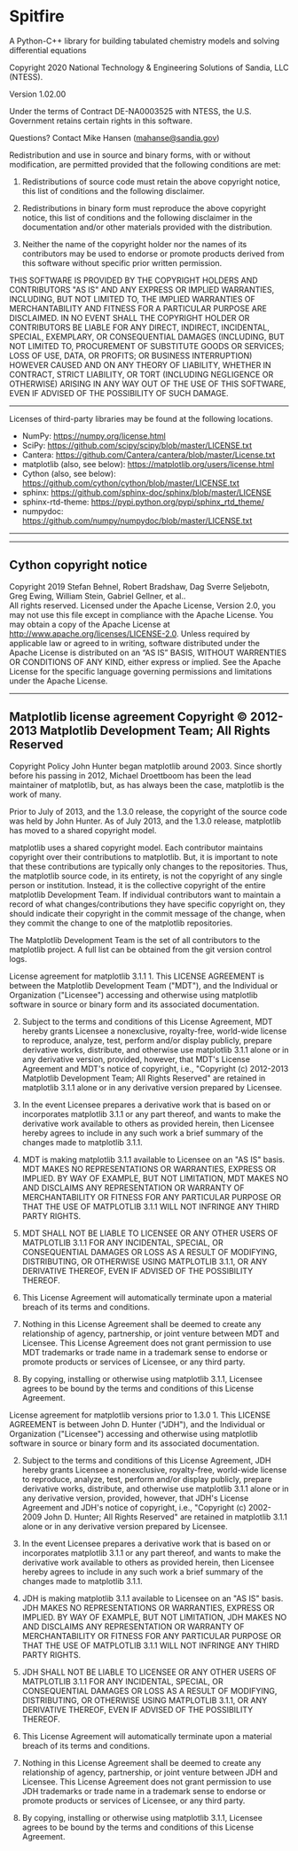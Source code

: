 # Spitfire
A Python-C++ library for building tabulated chemistry models and solving differential equations

Copyright 2020 National Technology & Engineering Solutions of Sandia, LLC (NTESS).

Version 1.02.00

Under the terms of Contract DE-NA0003525 with NTESS, the U.S. Government retains certain rights in this
software.

Questions? Contact Mike Hansen (mahanse@sandia.gov)

Redistribution and use in source and binary forms, with or without modification, are permitted provided that
the following conditions are met:

1. Redistributions of source code must retain the above copyright notice, this list of conditions and the
following disclaimer.

2. Redistributions in binary form must reproduce the above copyright notice, this list of conditions and the
following disclaimer in the documentation and/or other materials provided with the distribution.

3. Neither the name of the copyright holder nor the names of its contributors may be used to endorse or
promote products derived from this software without specific prior written permission.

THIS SOFTWARE IS PROVIDED BY THE COPYRIGHT HOLDERS AND CONTRIBUTORS "AS IS" AND ANY EXPRESS OR IMPLIED
WARRANTIES, INCLUDING, BUT NOT LIMITED TO, THE IMPLIED WARRANTIES OF MERCHANTABILITY AND FITNESS FOR A
PARTICULAR PURPOSE ARE DISCLAIMED. IN NO EVENT SHALL THE COPYRIGHT HOLDER OR CONTRIBUTORS BE LIABLE FOR ANY
DIRECT, INDIRECT, INCIDENTAL, SPECIAL, EXEMPLARY, OR CONSEQUENTIAL DAMAGES (INCLUDING, BUT NOT LIMITED TO,
PROCUREMENT OF SUBSTITUTE GOODS OR SERVICES; LOSS OF USE, DATA, OR PROFITS; OR BUSINESS INTERRUPTION)
HOWEVER CAUSED AND ON ANY THEORY OF LIABILITY, WHETHER IN CONTRACT, STRICT LIABILITY, OR TORT (INCLUDING
NEGLIGENCE OR OTHERWISE) ARISING IN ANY WAY OUT OF THE USE OF THIS SOFTWARE, EVEN IF ADVISED OF THE
POSSIBILITY OF SUCH DAMAGE.

----------------------------------------------------------------

Licenses of third-party libraries may be found at the following locations. 
- NumPy: https://numpy.org/license.html 
- SciPy: https://github.com/scipy/scipy/blob/master/LICENSE.txt 
- Cantera: https://github.com/Cantera/cantera/blob/master/License.txt 
- matplotlib (also, see below): https://matplotlib.org/users/license.html
- Cython (also, see below): https://github.com/cython/cython/blob/master/LICENSE.txt
- sphinx: https://github.com/sphinx-doc/sphinx/blob/master/LICENSE
- sphinx-rtd-theme: https://pypi.python.org/pypi/sphinx_rtd_theme/
- numpydoc: https://github.com/numpy/numpydoc/blob/master/LICENSE.txt

----------------------------------------------------------------

----
Cython copyright notice
----

Copyright 2019 Stefan Behnel, Robert Bradshaw, Dag Sverre Seljebotn, Greg Ewing, William Stein, Gabriel Gellner, et al..  
All rights reserved. Licensed under the Apache License, Version 2.0, you may not use this file except in 
compliance with the Apache License.  You may obtain a copy of the Apache License at 
http://www.apache.org/licenses/LICENSE-2.0.  Unless required by applicable law or agreed to in writing, 
software distributed under the Apache License is distributed on an “AS IS” BASIS, WITHOUT WARRENTIES OR 
CONDITIONS OF ANY KIND, either express or implied.  See the Apache License for the specific language 
governing permissions and limitations under the Apache License.


----
Matplotlib license agreement Copyright © 2012-2013 Matplotlib Development Team; All Rights Reserved
----

Copyright Policy John Hunter began matplotlib around 2003. Since shortly before his passing in 2012, Michael
Droettboom has been the lead maintainer of matplotlib, but, as has always been the case, matplotlib is the
work of many.

Prior to July of 2013, and the 1.3.0 release, the copyright of the source code was held by John Hunter. As
of July 2013, and the 1.3.0 release, matplotlib has moved to a shared copyright model.

matplotlib uses a shared copyright model. Each contributor maintains copyright over their contributions to
matplotlib. But, it is important to note that these contributions are typically only changes to the
repositories. Thus, the matplotlib source code, in its entirety, is not the copyright of any single person
or institution. Instead, it is the collective copyright of the entire matplotlib Development Team. If
individual contributors want to maintain a record of what changes/contributions they have specific copyright
on, they should indicate their copyright in the commit message of the change, when they commit the change to
one of the matplotlib repositories.

The Matplotlib Development Team is the set of all contributors to the matplotlib project. A full list can be
obtained from the git version control logs.

License agreement for matplotlib 3.1.1 1. This LICENSE AGREEMENT is between the Matplotlib Development Team
("MDT"), and the Individual or Organization ("Licensee") accessing and otherwise using matplotlib software
in source or binary form and its associated documentation.

2. Subject to the terms and conditions of this License Agreement, MDT hereby grants Licensee a nonexclusive,
royalty-free, world-wide license to reproduce, analyze, test, perform and/or display publicly, prepare
derivative works, distribute, and otherwise use matplotlib 3.1.1 alone or in any derivative version,
provided, however, that MDT's License Agreement and MDT's notice of copyright, i.e., "Copyright (c)
2012-2013 Matplotlib Development Team; All Rights Reserved" are retained in matplotlib 3.1.1 alone or in any
derivative version prepared by Licensee.

3. In the event Licensee prepares a derivative work that is based on or incorporates matplotlib 3.1.1 or any
part thereof, and wants to make the derivative work available to others as provided herein, then Licensee
hereby agrees to include in any such work a brief summary of the changes made to matplotlib 3.1.1.

4. MDT is making matplotlib 3.1.1 available to Licensee on an "AS IS" basis. MDT MAKES NO REPRESENTATIONS OR
WARRANTIES, EXPRESS OR IMPLIED. BY WAY OF EXAMPLE, BUT NOT LIMITATION, MDT MAKES NO AND DISCLAIMS ANY
REPRESENTATION OR WARRANTY OF MERCHANTABILITY OR FITNESS FOR ANY PARTICULAR PURPOSE OR THAT THE USE OF
MATPLOTLIB 3.1.1 WILL NOT INFRINGE ANY THIRD PARTY RIGHTS.

5. MDT SHALL NOT BE LIABLE TO LICENSEE OR ANY OTHER USERS OF MATPLOTLIB 3.1.1 FOR ANY INCIDENTAL, SPECIAL,
OR CONSEQUENTIAL DAMAGES OR LOSS AS A RESULT OF MODIFYING, DISTRIBUTING, OR OTHERWISE USING MATPLOTLIB
3.1.1, OR ANY DERIVATIVE THEREOF, EVEN IF ADVISED OF THE POSSIBILITY THEREOF.

6. This License Agreement will automatically terminate upon a material breach of its terms and conditions.

7. Nothing in this License Agreement shall be deemed to create any relationship of agency, partnership, or
joint venture between MDT and Licensee. This License Agreement does not grant permission to use MDT
trademarks or trade name in a trademark sense to endorse or promote products or services of Licensee, or any
third party.

8. By copying, installing or otherwise using matplotlib 3.1.1, Licensee agrees to be bound by the terms and
conditions of this License Agreement.

License agreement for matplotlib versions prior to 1.3.0 1. This LICENSE AGREEMENT is between John D. Hunter
("JDH"), and the Individual or Organization ("Licensee") accessing and otherwise using matplotlib software
in source or binary form and its associated documentation.

2. Subject to the terms and conditions of this License Agreement, JDH hereby grants Licensee a nonexclusive,
royalty-free, world-wide license to reproduce, analyze, test, perform and/or display publicly, prepare
derivative works, distribute, and otherwise use matplotlib 3.1.1 alone or in any derivative version,
provided, however, that JDH's License Agreement and JDH's notice of copyright, i.e., "Copyright (c)
2002-2009 John D. Hunter; All Rights Reserved" are retained in matplotlib 3.1.1 alone or in any derivative
version prepared by Licensee.

3. In the event Licensee prepares a derivative work that is based on or incorporates matplotlib 3.1.1 or any
part thereof, and wants to make the derivative work available to others as provided herein, then Licensee
hereby agrees to include in any such work a brief summary of the changes made to matplotlib 3.1.1.

4. JDH is making matplotlib 3.1.1 available to Licensee on an "AS IS" basis. JDH MAKES NO REPRESENTATIONS OR
WARRANTIES, EXPRESS OR IMPLIED. BY WAY OF EXAMPLE, BUT NOT LIMITATION, JDH MAKES NO AND DISCLAIMS ANY
REPRESENTATION OR WARRANTY OF MERCHANTABILITY OR FITNESS FOR ANY PARTICULAR PURPOSE OR THAT THE USE OF
MATPLOTLIB 3.1.1 WILL NOT INFRINGE ANY THIRD PARTY RIGHTS.

5. JDH SHALL NOT BE LIABLE TO LICENSEE OR ANY OTHER USERS OF MATPLOTLIB 3.1.1 FOR ANY INCIDENTAL, SPECIAL,
OR CONSEQUENTIAL DAMAGES OR LOSS AS A RESULT OF MODIFYING, DISTRIBUTING, OR OTHERWISE USING MATPLOTLIB
3.1.1, OR ANY DERIVATIVE THEREOF, EVEN IF ADVISED OF THE POSSIBILITY THEREOF.

6. This License Agreement will automatically terminate upon a material breach of its terms and conditions.

7. Nothing in this License Agreement shall be deemed to create any relationship of agency, partnership, or
joint venture between JDH and Licensee. This License Agreement does not grant permission to use JDH
trademarks or trade name in a trademark sense to endorse or promote products or services of Licensee, or any
third party.

8. By copying, installing or otherwise using matplotlib 3.1.1, Licensee agrees to be bound by the terms and
conditions of this License Agreement.